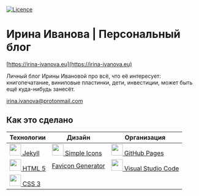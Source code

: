 [![Licence](https://img.shields.io/badge/License-MIT-green.svg)](LICENSE)

# Ирина Иванова | Персональный блог

[https://irina-ivanova.eu](https://irina-ivanova.eu)

Личный блог Ирины Ивановой про всё, что её интересует: книгопечатание, виниловые пластинки, дети, инвестиции, может быть ещё куда-нибудь занесёт.

[irina.ivanova@protonmail.com](mailto:irina.ivanova@protonmail.com)

## Как это сделано

| **Технологии** | **Дизайн** | **Организация** |
| -------------- | ---------- | --------------- |
| [<img src="https://simpleicons.org/icons/jekyll.svg" width="30"/> Jekyll](https://jekyllrb.com) | [<img src="https://simpleicons.org/icons/simpleicons.svg" width="30"> Simple Icons](https://simpleicons.org) | [<img src="https://simpleicons.org/icons/github.svg" width="30"> GitHub Pages](https://pages.github.com) |
| [<img src="https://simpleicons.org/icons/html5.svg" width="30"> HTML 5](https://www.w3.org/TR/html5/) | [Favicon Generator](https://realfavicongenerator.net) | [<img src="https://simpleicons.org/icons/visualstudiocode.svg" width="30"> Visual Studio Code](https://code.visualstudio.com) |
| [<img src="https://simpleicons.org/icons/css3.svg" width="30"> CSS 3](https://www.w3schools.com/css/css3_intro.asp) | | |
